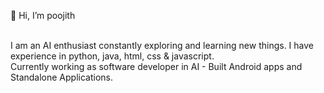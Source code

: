 
👋 Hi, I’m poojith

<br />I am an AI enthusiast constantly exploring and learning new things. I have experience in python, java, html, css & javascript. <br /> Currently working as software developer in AI - Built Android apps and Standalone Applications.

<!---
poojith12/poojith12 is a ✨ special ✨ repository because its `README.md` (this file) appears on your GitHub profile.
You can click the Preview link to take a look at your changes.
--->
